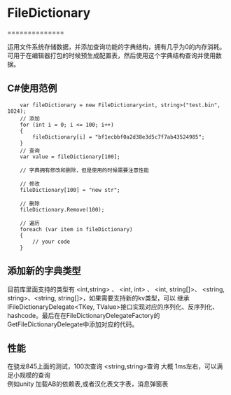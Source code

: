 # FileDictionary
==============

运用文件系统存储数据，并添加查询功能的字典结构，拥有几乎为0的内存消耗。可用于在编辑器打包的时候预生成配置表，然后使用这个字典结构查询并使用数据。

## C#使用范例
```
    var fileDictionary = new FileDictionary<int, string>("test.bin", 1024);
    // 添加
    for (int i = 0; i <= 100; i++)
	{
		fileDictionary[i] = "bf1ecbbf0a2d38e3d5c7f7ab43524985";
	}
	// 查询
	var value = fileDictionary[100];

	// 字典拥有修改和删除，但是使用的时候需要注意性能

	// 修改
	fileDictionary[100] = "new str";

	// 删除
	fileDictionary.Remove(100);

	// 遍历
	foreach (var item in fileDictionary)
	{
		// your code
	}
```

## 添加新的字典类型
目前库里面支持的类型有 <int,string> 、 <int, int> 、 <int, string[]>、 <string, string>、<string, string[]>，如果需要支持新的kv类型，可以 继承 IFileDictionaryDelegate<TKey, TValue>接口实现对应的序列化、反序列化、hashcode。最后在在FileDictionaryDelegateFactory的GetFileDictionaryDelegate中添加对应的代码。

## 性能
在骁龙845上面的测试，100次查询 <string,string>查询 大概 1ms左右，可以满足小规模的查询</br>
例如unity 加载AB的依赖表,或者汉化表文字表，消息弹窗表